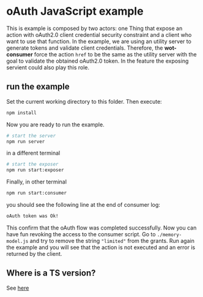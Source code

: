 # oAuth JavaScript example
This is example is composed by two actors: one Thing that expose an action with oAuth2.0 client credential security constraint and a client who want to use that function. In the example, we are using an utility server to generate tokens and validate client credentials. Therefore, the **wot-consumer** force the action `href` to be the same as the utility server with the goal to validate the obtained oAuth2.0 token. In the feature the exposing servient could also play this role. 

## run the example
Set the current working directory to this folder. Then execute:
```bash
npm install
```

Now you are ready to run the example.

```bash
# start the server
npm run server
```
in a different terminal 

```bash
# start the exposer
npm run start:exposer
```
Finally, in other terminal
```bash
npm run start:consumer
```

you should see the following line at the end of consumer log:
```bash
oAuth token was Ok!
```
This confirm that the oAuth flow was completed successfully. Now you can have fun revoking the access to the consumer script. Go
to `./memory-model.js` and try to remove the string `"limited"` from the grants. Run again the example and you will see that the action is not executed and an error is returned by the client. 

## Where is a TS version?
See [here](../../../packages/examples/src/security/oauth)